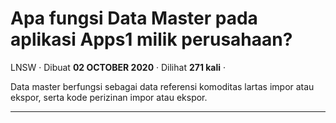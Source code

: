 Apa fungsi Data Master pada aplikasi Apps1 milik perusahaan?
============================================================

LNSW · Dibuat **02 OCTOBER 2020** · Dilihat **271 kali** ·

Data master berfungsi sebagai data referensi komoditas lartas impor atau ekspor, serta kode perizinan impor atau ekspor.  

  
  
  

* * *
